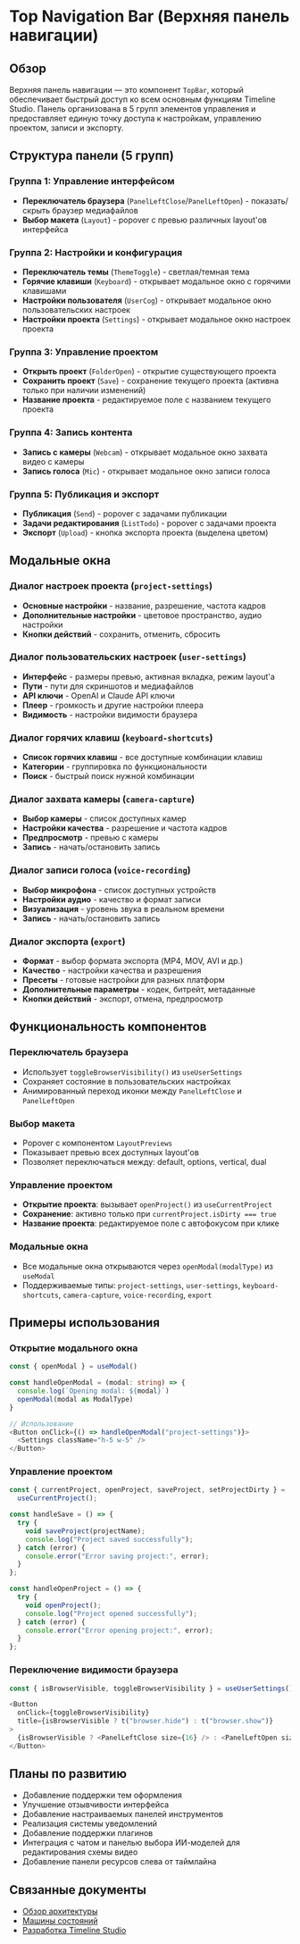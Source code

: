 # Top Navigation Bar (Верхняя панель навигации)

## Обзор

Верхняя панель навигации — это компонент `TopBar`, который обеспечивает быстрый доступ ко всем основным функциям Timeline Studio. Панель организована в 5 групп элементов управления и предоставляет единую точку доступа к настройкам, управлению проектом, записи и экспорту.

## Структура панели (5 групп)

### Группа 1: Управление интерфейсом

- **Переключатель браузера** (`PanelLeftClose`/`PanelLeftOpen`) - показать/скрыть браузер медиафайлов
- **Выбор макета** (`Layout`) - popover с превью различных layout'ов интерфейса

### Группа 2: Настройки и конфигурация

- **Переключатель темы** (`ThemeToggle`) - светлая/темная тема
- **Горячие клавиши** (`Keyboard`) - открывает модальное окно с горячими клавишами
- **Настройки пользователя** (`UserCog`) - открывает модальное окно пользовательских настроек
- **Настройки проекта** (`Settings`) - открывает модальное окно настроек проекта

### Группа 3: Управление проектом

- **Открыть проект** (`FolderOpen`) - открытие существующего проекта
- **Сохранить проект** (`Save`) - сохранение текущего проекта (активна только при наличии изменений)
- **Название проекта** - редактируемое поле с названием текущего проекта

### Группа 4: Запись контента

- **Запись с камеры** (`Webcam`) - открывает модальное окно захвата видео с камеры
- **Запись голоса** (`Mic`) - открывает модальное окно записи голоса

### Группа 5: Публикация и экспорт

- **Публикация** (`Send`) - popover с задачами публикации
- **Задачи редактирования** (`ListTodo`) - popover с задачами проекта
- **Экспорт** (`Upload`) - кнопка экспорта проекта (выделена цветом)

## Модальные окна

### Диалог настроек проекта (`project-settings`)

- **Основные настройки** - название, разрешение, частота кадров
- **Дополнительные настройки** - цветовое пространство, аудио настройки
- **Кнопки действий** - сохранить, отменить, сбросить

### Диалог пользовательских настроек (`user-settings`)

- **Интерфейс** - размеры превью, активная вкладка, режим layout'а
- **Пути** - пути для скриншотов и медиафайлов
- **API ключи** - OpenAI и Claude API ключи
- **Плеер** - громкость и другие настройки плеера
- **Видимость** - настройки видимости браузера

### Диалог горячих клавиш (`keyboard-shortcuts`)

- **Список горячих клавиш** - все доступные комбинации клавиш
- **Категории** - группировка по функциональности
- **Поиск** - быстрый поиск нужной комбинации

### Диалог захвата камеры (`camera-capture`)

- **Выбор камеры** - список доступных камер
- **Настройки качества** - разрешение и частота кадров
- **Предпросмотр** - превью с камеры
- **Запись** - начать/остановить запись

### Диалог записи голоса (`voice-recording`)

- **Выбор микрофона** - список доступных устройств
- **Настройки аудио** - качество и формат записи
- **Визуализация** - уровень звука в реальном времени
- **Запись** - начать/остановить запись

### Диалог экспорта (`export`)

- **Формат** - выбор формата экспорта (MP4, MOV, AVI и др.)
- **Качество** - настройки качества и разрешения
- **Пресеты** - готовые настройки для разных платформ
- **Дополнительные параметры** - кодек, битрейт, метаданные
- **Кнопки действий** - экспорт, отмена, предпросмотр

## Функциональность компонентов

### Переключатель браузера

- Использует `toggleBrowserVisibility()` из `useUserSettings`
- Сохраняет состояние в пользовательских настройках
- Анимированный переход иконки между `PanelLeftClose` и `PanelLeftOpen`

### Выбор макета

- Popover с компонентом `LayoutPreviews`
- Показывает превью всех доступных layout'ов
- Позволяет переключаться между: default, options, vertical, dual

### Управление проектом

- **Открытие проекта**: вызывает `openProject()` из `useCurrentProject`
- **Сохранение**: активно только при `currentProject.isDirty === true`
- **Название проекта**: редактируемое поле с автофокусом при клике

### Модальные окна

- Все модальные окна открываются через `openModal(modalType)` из `useModal`
- Поддерживаемые типы: `project-settings`, `user-settings`, `keyboard-shortcuts`, `camera-capture`, `voice-recording`, `export`

## Примеры использования

### Открытие модального окна

```typescript
const { openModal } = useModal()

const handleOpenModal = (modal: string) => {
  console.log(`Opening modal: ${modal}`)
  openModal(modal as ModalType)
}

// Использование
<Button onClick={() => handleOpenModal("project-settings")}>
  <Settings className="h-5 w-5" />
</Button>
```

### Управление проектом

```typescript
const { currentProject, openProject, saveProject, setProjectDirty } =
  useCurrentProject();

const handleSave = () => {
  try {
    void saveProject(projectName);
    console.log("Project saved successfully");
  } catch (error) {
    console.error("Error saving project:", error);
  }
};

const handleOpenProject = () => {
  try {
    void openProject();
    console.log("Project opened successfully");
  } catch (error) {
    console.error("Error opening project:", error);
  }
};
```

### Переключение видимости браузера

```typescript
const { isBrowserVisible, toggleBrowserVisibility } = useUserSettings()

<Button
  onClick={toggleBrowserVisibility}
  title={isBrowserVisible ? t("browser.hide") : t("browser.show")}
>
  {isBrowserVisible ? <PanelLeftClose size={16} /> : <PanelLeftOpen size={16} />}
</Button>
```

## Планы по развитию

- Добавление поддержки тем оформления
- Улучшение отзывчивости интерфейса
- Добавление настраиваемых панелей инструментов
- Реализация системы уведомлений
- Добавление поддержки плагинов
- Интеграция с чатом и панелью выбора ИИ-моделей для редактирования схемы видео
- Добавление панели ресурсов слева от таймлайна

## Связанные документы

- [Обзор архитектуры](../overview.md)
- [Машины состояний](../state-machines.md)
- [Разработка Timeline Studio](../../DEV.md)
